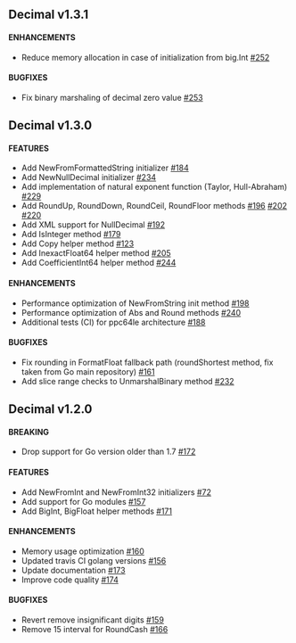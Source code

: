 ## Decimal v1.3.1

#### ENHANCEMENTS
- Reduce memory allocation in case of initialization from big.Int [#252](https://github.com/shopspring/decimal/pull/252)

#### BUGFIXES
- Fix binary marshaling of decimal zero value  [#253](https://github.com/shopspring/decimal/pull/253)

## Decimal v1.3.0

#### FEATURES
- Add NewFromFormattedString initializer [#184](https://github.com/shopspring/decimal/pull/184)
- Add NewNullDecimal initializer [#234](https://github.com/shopspring/decimal/pull/234)
- Add implementation of natural exponent function (Taylor, Hull-Abraham) [#229](https://github.com/shopspring/decimal/pull/229)
- Add RoundUp, RoundDown, RoundCeil, RoundFloor methods [#196](https://github.com/shopspring/decimal/pull/196) [#202](https://github.com/shopspring/decimal/pull/202) [#220](https://github.com/shopspring/decimal/pull/220)
- Add XML support for NullDecimal [#192](https://github.com/shopspring/decimal/pull/192)
- Add IsInteger method [#179](https://github.com/shopspring/decimal/pull/179)
- Add Copy helper method [#123](https://github.com/shopspring/decimal/pull/123)
- Add InexactFloat64 helper method [#205](https://github.com/shopspring/decimal/pull/205)
- Add CoefficientInt64 helper method [#244](https://github.com/shopspring/decimal/pull/244)

#### ENHANCEMENTS
- Performance optimization of NewFromString init method [#198](https://github.com/shopspring/decimal/pull/198)
- Performance optimization of Abs and Round methods [#240](https://github.com/shopspring/decimal/pull/240)
- Additional tests (CI) for ppc64le architecture [#188](https://github.com/shopspring/decimal/pull/188)

#### BUGFIXES
- Fix rounding in FormatFloat fallback path (roundShortest method, fix taken from Go main repository) [#161](https://github.com/shopspring/decimal/pull/161)
- Add slice range checks to UnmarshalBinary method [#232](https://github.com/shopspring/decimal/pull/232)

## Decimal v1.2.0

#### BREAKING
- Drop support for Go version older than 1.7 [#172](https://github.com/shopspring/decimal/pull/172)

#### FEATURES
- Add NewFromInt and NewFromInt32 initializers [#72](https://github.com/shopspring/decimal/pull/72)
- Add support for Go modules [#157](https://github.com/shopspring/decimal/pull/157)
- Add BigInt, BigFloat helper methods [#171](https://github.com/shopspring/decimal/pull/171)

#### ENHANCEMENTS
- Memory usage optimization [#160](https://github.com/shopspring/decimal/pull/160)
- Updated travis CI golang versions [#156](https://github.com/shopspring/decimal/pull/156)
- Update documentation [#173](https://github.com/shopspring/decimal/pull/173)
- Improve code quality [#174](https://github.com/shopspring/decimal/pull/174)

#### BUGFIXES
- Revert remove insignificant digits [#159](https://github.com/shopspring/decimal/pull/159)
- Remove 15 interval for RoundCash [#166](https://github.com/shopspring/decimal/pull/166)

